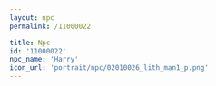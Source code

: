 ```yaml
---
layout: npc
permalink: /11000022

title: Npc
id: '11000022'
npc_name: 'Harry'
icon_url: 'portrait/npc/02010026_lith_man1_p.png'
---
```

